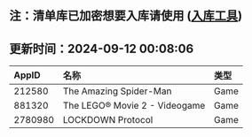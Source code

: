 ## 注：清单库已加密想要入库请使用 ([入库工具](https://github.com/BlankTMing/ManifestAutoUpdate/releases))

## 更新时间：2024-09-12 00:08:06
| AppID | 名称 | 类型  |
| :-------------------- | :----------------------------- | :----------- |
| 212580 | The Amazing Spider-Man| Game |
| 881320 | The LEGO® Movie 2 - Videogame| Game |
| 2780980 | LOCKDOWN Protocol| Game |
